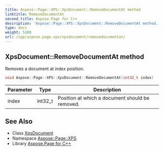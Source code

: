 ```yaml
---
title: Aspose::Page::XPS::XpsDocument::RemoveDocumentAt method
linktitle: RemoveDocumentAt
second_title: Aspose.Page for C++
description: 'Aspose::Page::XPS::XpsDocument::RemoveDocumentAt method. Removes a document at index  position in C++.'
type: docs
weight: 5100
url: /cpp/aspose.page.xps/xpsdocument/removedocumentat/
---
```

## XpsDocument::RemoveDocumentAt method


Removes a document at *index*  position.

```cpp
void Aspose::Page::XPS::XpsDocument::RemoveDocumentAt(int32_t index)
```


| Parameter | Type | Description |
| --- | --- | --- |
| index | int32_t | Position at which a document should be removed. |

## See Also

* Class [XpsDocument](../)
* Namespace [Aspose::Page::XPS](../../)
* Library [Aspose.Page for C++](../../../)
